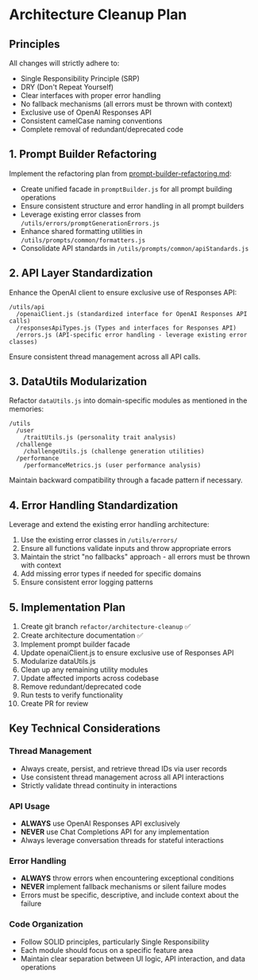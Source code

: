 # Architecture Cleanup Plan

## Principles

All changes will strictly adhere to:
- Single Responsibility Principle (SRP)
- DRY (Don't Repeat Yourself)
- Clear interfaces with proper error handling
- No fallback mechanisms (all errors must be thrown with context)
- Exclusive use of OpenAI Responses API
- Consistent camelCase naming conventions
- Complete removal of redundant/deprecated code

## 1. Prompt Builder Refactoring

Implement the refactoring plan from [prompt-builder-refactoring.md](./prompt-builder-refactoring.md):

- Create unified facade in `promptBuilder.js` for all prompt building operations
- Ensure consistent structure and error handling in all prompt builders
- Leverage existing error classes from `/utils/errors/promptGenerationErrors.js`
- Enhance shared formatting utilities in `/utils/prompts/common/formatters.js`
- Consolidate API standards in `/utils/prompts/common/apiStandards.js`

## 2. API Layer Standardization

Enhance the OpenAI client to ensure exclusive use of Responses API:

```
/utils/api
  /openaiClient.js (standardized interface for OpenAI Responses API calls)
  /responsesApiTypes.js (Types and interfaces for Responses API)
  /errors.js (API-specific error handling - leverage existing error classes)
```

Ensure consistent thread management across all API calls.

## 3. DataUtils Modularization

Refactor `dataUtils.js` into domain-specific modules as mentioned in the memories:

```
/utils
  /user
    /traitUtils.js (personality trait analysis)
  /challenge
    /challengeUtils.js (challenge generation utilities)
  /performance
    /performanceMetrics.js (user performance analysis)
```

Maintain backward compatibility through a facade pattern if necessary.

## 4. Error Handling Standardization

Leverage and extend the existing error handling architecture:

1. Use the existing error classes in `/utils/errors/`
2. Ensure all functions validate inputs and throw appropriate errors
3. Maintain the strict "no fallbacks" approach - all errors must be thrown with context
4. Add missing error types if needed for specific domains
5. Ensure consistent error logging patterns

## 5. Implementation Plan

1. Create git branch `refactor/architecture-cleanup` ✅
2. Create architecture documentation ✅
3. Implement prompt builder facade
4. Update openaiClient.js to ensure exclusive use of Responses API
5. Modularize dataUtils.js
6. Clean up any remaining utility modules
7. Update affected imports across codebase
8. Remove redundant/deprecated code
9. Run tests to verify functionality
10. Create PR for review

## Key Technical Considerations

### Thread Management
- Always create, persist, and retrieve thread IDs via user records
- Use consistent thread management across all API interactions
- Strictly validate thread continuity in interactions

### API Usage
- **ALWAYS** use OpenAI Responses API exclusively
- **NEVER** use Chat Completions API for any implementation
- Always leverage conversation threads for stateful interactions

### Error Handling
- **ALWAYS** throw errors when encountering exceptional conditions
- **NEVER** implement fallback mechanisms or silent failure modes
- Errors must be specific, descriptive, and include context about the failure

### Code Organization
- Follow SOLID principles, particularly Single Responsibility
- Each module should focus on a specific feature area
- Maintain clear separation between UI logic, API interaction, and data operations
